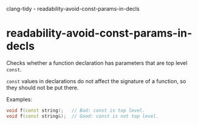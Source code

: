 clang-tidy - readability-avoid-const-params-in-decls

</div>

# readability-avoid-const-params-in-decls

Checks whether a function declaration has parameters that are top level
`const`.

`const` values in declarations do not affect the signature of a
function, so they should not be put there.

Examples:

``` c++
void f(const string);   // Bad: const is top level.
void f(const string&);  // Good: const is not top level.
```
